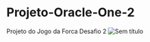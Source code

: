 # Projeto-Oracle-One-2
Projeto do Jogo da Forca Desafio 2
![Sem título](https://user-images.githubusercontent.com/98142290/160928119-e5d57fcc-afec-432c-9cd0-c797e2435499.png)
